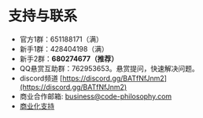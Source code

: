 # 支持与联系

- 官方1群：651188171（满）
- 新手1群：428404198（满）
- 新手2群：**680274677（推荐）**
- QQ悬赏互助群：762953653。悬赏提问，快速解决问题。
- discord频道 [https://discord.gg/BATfNfJnm2](https://discord.gg/BATfNfJnm2)
- 商业合作邮箱: business@code-philosophy.com
- [商业化支持](/other/business.md)
